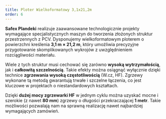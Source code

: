 ```yaml
---
title: Ploter Wielkoformatowy 3,1x21,2m
order: 6
---
```


**Safex Plandeki** realizuje zaawansowane technologicznie projekty wymagające
specjalistycznych maszyn do tworzenia złożonych struktur przestrzennych z PCV.
Dysponujemy wielkoformatowym ploterem o powierzchni kreślenia **3,1 m × 21,2
m**, który umożliwia precyzyjne przygotowanie skomplikowanych wykrojów z
uwzględnieniem rozciągliwości materiału.

Wiele z tych struktur musi cechować się zarówno **wysoką wytrzymałością**, jak i
**całkowitą szczelnością**. Takie efekty można osiągnąć wyłącznie dzięki
technice **zgrzewania wysoką częstotliwością** (W.cz, HF). Zgrzewy wykonane tą
metodą gwarantują trwałe i szczelne łączenia, co jest kluczowe w projektach o
niestandardowych kształtach.

Dzięki **dużej mocy zgrzewarki HF** w jednym cyklu można uzyskać mocne i
szerokie (z nawet **80 mm**) zgrzewy o długości przekraczającej **1 metr**.
Takie możliwości pozwalają nam na sprawną realizację nawet najbardziej
wymagających zamówień.
